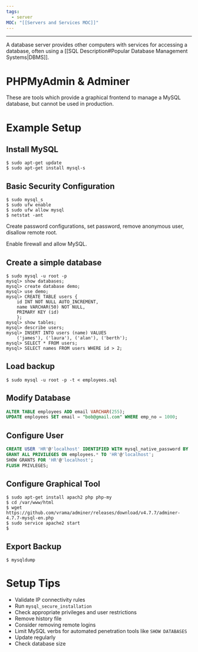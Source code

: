 ```yaml
---
tags:
  - server
MOC: "[[Servers and Services MOC]]"
---
```

-- --

A database server provides other computers with services for accessing a database, often using a [[SQL Description#Popular Database Management Systems|DBMS]]. 

# PHPMyAdmin & Adminer

These are tools which provide a graphical frontend to manage a MySQL database, but cannot be used in production.

# Example Setup

## Install MySQL

```Shell
$ sudo apt-get update
$ sudo apt-get install mysql-s
```
## Basic Security Configuration

```Shell
$ sudo mysql_s
$ sudo ufw enable
$ sudo ufw allow mysql
$ netstat -ant
```

Create password configurations, set password, remove anonymous user, disallow remote root. 

Enable firewall and allow MySQL.
## Create a simple database

```Shell
$ sudo mysql -u root -p
mysql> show databases;
mysql> create database demo;
mysql> use demo;
mysql> CREATE TABLE users {
	id INT NOT NULL AUTO_INCREMENT,
	name VARCHAR(50) NOT NULL, 
	PRIMARY KEY (id)
	};
mysql> show tables;
mysql> describe users;
mysql> INSERT INTO users (name) VALUES
	('james'), ('laura'), ('alan'), ('berth');
mysql> SELECT * FROM users;
mysql> SELECT names FROM users WHERE id > 2;
```

## Load backup

```Shell
$ sudo mysql -u root -p -t < employees.sql
```
## Modify Database

```SQL
ALTER TABLE employees ADD email VARCHAR(255);
UPDATE employees SET email = "bob@gmail.com" WHERE emp_no = 1000;
```
## Configure User

```SQL
CREATE USER 'HR'@'localhost' IDENTIFIED WITH mysql_native_password BY 'superStrong123!';
GRANT ALL PRIVILEGES ON employees.* TO 'HR'@'localhost';
SHOW GRANTS FOR 'HR'@'localhost';
FLUSH PRIVLEGES;
```
## Configure Graphical Tool

```Shell
$ sudo apt-get install apach2 php php-my
$ cd /var/www/html
$ wget https://github.com/vrama/adminer/releases/download/v4.7.7/adminer-4.7.7-mysql-en.php
$ sudo service apache2 start
$ 
```
## Export Backup

```Shell
$ mysqldump
```

# Setup Tips

- Validate IP connectivity rules
- Run `mysql_secure_installation`
- Check appropriate privileges and user restrictions
- Remove history file
- Consider removing remote logins
- Limit MySQL verbs for automated penetration tools like `SHOW DATABASES`
- Update regularly
- Check database size